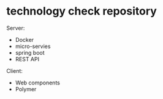 # technology check repository

Server:
 - Docker
 - micro-servies
 - spring boot
 - REST API

Client:
 - Web components
 - Polymer
